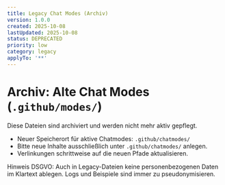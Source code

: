 ```yaml
---
title: Legacy Chat Modes (Archiv)
version: 1.0.0
created: 2025-10-08
lastUpdated: 2025-10-08
status: DEPRECATED
priority: low
category: legacy
applyTo: '**'
---
```


# Archiv: Alte Chat Modes (`.github/modes/`)

Diese Dateien sind archiviert und werden nicht mehr aktiv gepflegt.

- Neuer Speicherort für aktive Chatmodes: `.github/chatmodes/`
- Bitte neue Inhalte ausschließlich unter `.github/chatmodes/` anlegen.
- Verlinkungen schrittweise auf die neuen Pfade aktualisieren.

Hinweis DSGVO: Auch in Legacy-Dateien keine personenbezogenen Daten im Klartext ablegen. Logs und Beispiele sind immer zu pseudonymisieren.
